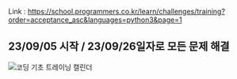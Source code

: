 Link : https://school.programmers.co.kr/learn/challenges/training?order=acceptance_asc&languages=python3&page=1

## 23/09/05 시작 / 23/09/26일자로 모든 문제 해결

![코딩 기초 트레이닝 캘린더](https://github.com/IwonskiI/Algorithm_Study/assets/86334960/bc492d05-2980-449a-adf7-9da6db3c8a76)
